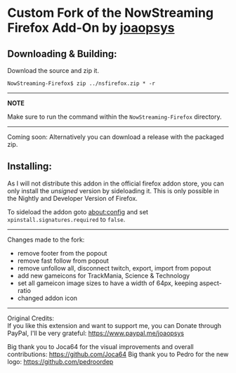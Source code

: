 # Custom Fork of the NowStreaming Firefox Add-On by [joaopsys](https://github.com/joaopsys)

## Downloading & Building:

Download the source and zip it.

`NowStreaming-Firefox$ zip ../nsfirefox.zip * -r`

 ---
**NOTE**

Make sure to run the command within the `NowStreaming-Firefox` directory.

---

Coming soon: Alternatively you can download a release with the packaged zip.

## Installing:

As I will not distribute this addon in the official firefox addon store, you can only install the *unsigned* version by sideloading it.
This is only possible in the Nightly and Developer Version of Firefox.

To sideload the addon goto [about:config](http://about:config) and set `xpinstall.signatures.required` to `false`.

-----

Changes made to the fork:

- remove footer from the popout
- remove fast follow from popout
- remove unfollow all, disconnect twitch, export, import from popout
- add new gameicons for TrackMania, Science & Technology
- set all gameicon image sizes to have a width of 64px, keeping aspect-ratio
- changed addon icon

----

Original Credits:   
If you like this extension and want to support me, you can Donate through PayPal, I'll be very grateful:
https://www.paypal.me/joaopsys

Big thank you to Joca64 for the visual improvements and overall contributions: https://github.com/Joca64
Big thank you to Pedro for the new logo: https://github.com/pedroordep